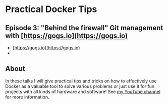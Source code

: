 # Practical Docker Tips

## Episode 3: "Behind the firewall" Git management with [https://gogs.io](https://gogs.io)

 * [https://gogs.io](https://gogs.io)
 * 
 
## About

In these talks I will give practical tips and tricks on how to effectively use Docker as a valuable tool to solve various problems or just use it for fun projects with all kinds of hardware and software! See [my YouTube channel](https://www.youtube.com/channel/UCxp65f-xyu4z1PvmZBKqZGQ) for more information.
